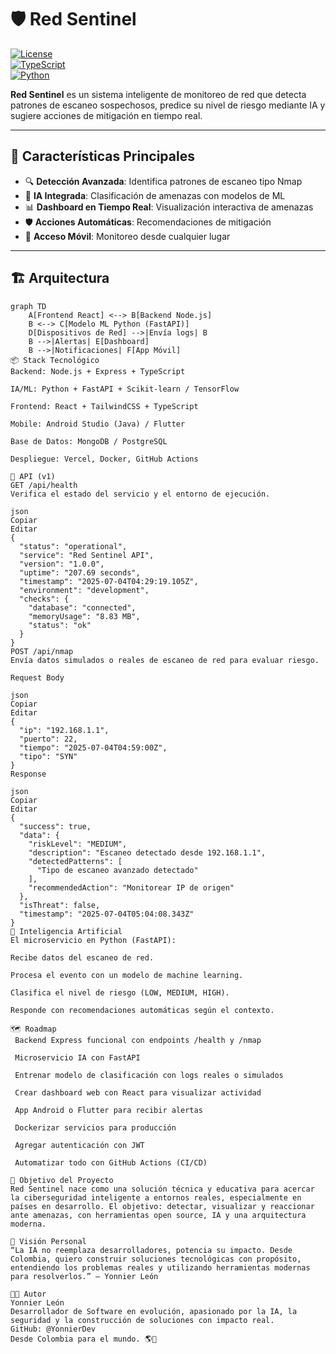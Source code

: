 # 🛡️ Red Sentinel

[![License](https://img.shields.io/badge/License-MIT-blue.svg)](https://opensource.org/licenses/MIT)  
[![TypeScript](https://img.shields.io/badge/TypeScript-007ACC?logo=typescript&logoColor=white)](https://www.typescriptlang.org/)  
[![Python](https://img.shields.io/badge/Python-3776AB?logo=python&logoColor=white)](https://www.python.org/)

**Red Sentinel** es un sistema inteligente de monitoreo de red que detecta patrones de escaneo sospechosos, predice su nivel de riesgo mediante IA y sugiere acciones de mitigación en tiempo real.

---

## 🚀 Características Principales

- 🔍 **Detección Avanzada**: Identifica patrones de escaneo tipo Nmap  
- 🧠 **IA Integrada**: Clasificación de amenazas con modelos de ML  
- 📊 **Dashboard en Tiempo Real**: Visualización interactiva de amenazas  
- 🛡️ **Acciones Automáticas**: Recomendaciones de mitigación  
- 📱 **Acceso Móvil**: Monitoreo desde cualquier lugar  

---

## 🏗️ Arquitectura

```mermaid
graph TD
    A[Frontend React] <--> B[Backend Node.js]
    B <--> C[Modelo ML Python (FastAPI)]
    D[Dispositivos de Red] -->|Envía logs| B
    B -->|Alertas| E[Dashboard]
    B -->|Notificaciones| F[App Móvil]
📦 Stack Tecnológico
Backend: Node.js + Express + TypeScript

IA/ML: Python + FastAPI + Scikit-learn / TensorFlow

Frontend: React + TailwindCSS + TypeScript

Mobile: Android Studio (Java) / Flutter

Base de Datos: MongoDB / PostgreSQL

Despliegue: Vercel, Docker, GitHub Actions

📡 API (v1)
GET /api/health
Verifica el estado del servicio y el entorno de ejecución.

json
Copiar
Editar
{
  "status": "operational",
  "service": "Red Sentinel API",
  "version": "1.0.0",
  "uptime": "207.69 seconds",
  "timestamp": "2025-07-04T04:29:19.105Z",
  "environment": "development",
  "checks": {
    "database": "connected",
    "memoryUsage": "8.83 MB",
    "status": "ok"
  }
}
POST /api/nmap
Envía datos simulados o reales de escaneo de red para evaluar riesgo.

Request Body

json
Copiar
Editar
{
  "ip": "192.168.1.1",
  "puerto": 22,
  "tiempo": "2025-07-04T04:59:00Z",
  "tipo": "SYN"
}
Response

json
Copiar
Editar
{
  "success": true,
  "data": {
    "riskLevel": "MEDIUM",
    "description": "Escaneo detectado desde 192.168.1.1",
    "detectedPatterns": [
      "Tipo de escaneo avanzado detectado"
    ],
    "recommendedAction": "Monitorear IP de origen"
  },
  "isThreat": false,
  "timestamp": "2025-07-04T05:04:08.343Z"
}
🧠 Inteligencia Artificial
El microservicio en Python (FastAPI):

Recibe datos del escaneo de red.

Procesa el evento con un modelo de machine learning.

Clasifica el nivel de riesgo (LOW, MEDIUM, HIGH).

Responde con recomendaciones automáticas según el contexto.

🗺️ Roadmap
 Backend Express funcional con endpoints /health y /nmap

 Microservicio IA con FastAPI

 Entrenar modelo de clasificación con logs reales o simulados

 Crear dashboard web con React para visualizar actividad

 App Android o Flutter para recibir alertas

 Dockerizar servicios para producción

 Agregar autenticación con JWT

 Automatizar todo con GitHub Actions (CI/CD)

🎯 Objetivo del Proyecto
Red Sentinel nace como una solución técnica y educativa para acercar la ciberseguridad inteligente a entornos reales, especialmente en países en desarrollo. El objetivo: detectar, visualizar y reaccionar ante amenazas, con herramientas open source, IA y una arquitectura moderna.

💬 Visión Personal
“La IA no reemplaza desarrolladores, potencia su impacto. Desde Colombia, quiero construir soluciones tecnológicas con propósito, entendiendo los problemas reales y utilizando herramientas modernas para resolverlos.” — Yonnier León

👨‍💻 Autor
Yonnier León
Desarrollador de Software en evolución, apasionado por la IA, la seguridad y la construcción de soluciones con impacto real.
GitHub: @YonnierDev
Desde Colombia para el mundo. 🌎🚀

